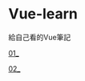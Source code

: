 # Vue-learn
給自己看的Vue筆記

[01_](https://github.com/Jyunnn/Vue-learn/blob/main/01_Start.md)

[02_](https://github.com/Jyunnn/Vue-learn/blob/main/01_Watch.md)